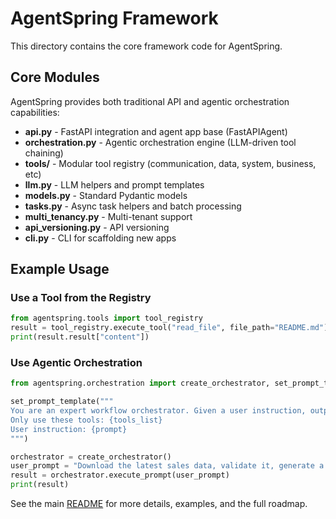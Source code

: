 # AgentSpring Framework

This directory contains the core framework code for AgentSpring.

## Core Modules
AgentSpring provides both traditional API and agentic orchestration capabilities:
- **api.py** - FastAPI integration and agent app base (FastAPIAgent)
- **orchestration.py** - Agentic orchestration engine (LLM-driven tool chaining)
- **tools/** - Modular tool registry (communication, data, system, business, etc)
- **llm.py** - LLM helpers and prompt templates
- **models.py** - Standard Pydantic models
- **tasks.py** - Async task helpers and batch processing
- **multi_tenancy.py** - Multi-tenant support
- **api_versioning.py** - API versioning
- **cli.py** - CLI for scaffolding new apps

## Example Usage

### Use a Tool from the Registry
```python
from agentspring.tools import tool_registry
result = tool_registry.execute_tool("read_file", file_path="README.md")
print(result.result["content"])
```

### Use Agentic Orchestration
```python
from agentspring.orchestration import create_orchestrator, set_prompt_template

set_prompt_template("""
You are an expert workflow orchestrator. Given a user instruction, output a JSON list of tool steps.
Only use these tools: {tools_list}
User instruction: {prompt}
""")

orchestrator = create_orchestrator()
user_prompt = "Download the latest sales data, validate it, generate a report, and notify analytics."
result = orchestrator.execute_prompt(user_prompt)
print(result)
```

See the main [README](../README.md) for more details, examples, and the full roadmap. 